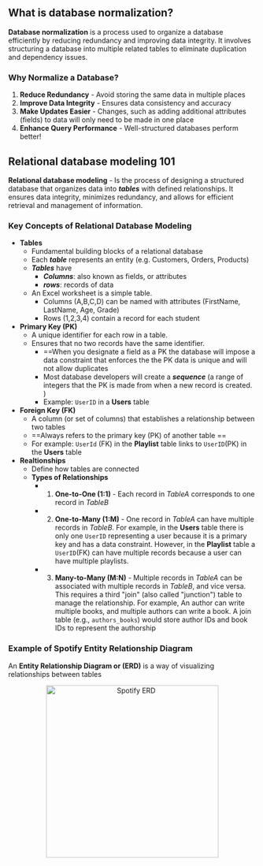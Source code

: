## What is database normalization?

**Database normalization** is a process used to organize a database efficiently by reducing redundancy and improving data integrity. It involves structuring a database into multiple related tables to eliminate duplication and dependency issues.
### Why Normalize a Database?
1. **Reduce Redundancy** - Avoid storing the same data in multiple places
2. **Improve Data Integrity** - Ensures data consistency and accuracy
3. **Make Updates Easier** - Changes, such as adding additional attributes (fields) to data will only need to be made in one place
4. **Enhance Query Performance** - Well-structured databases perform better!
## Relational database modeling 101

**Relational database modeling** - Is the process of designing a structured database that organizes data into ***tables*** with defined relationships.  It ensures data integrity, minimizes redundancy, and allows for efficient retrieval and management of information.
### Key Concepts of Relational Database Modeling
- **Tables**
	- Fundamental building blocks of a relational database
	- Each ***table*** represents an entity (e.g. Customers, Orders, Products)
	- ***Tables*** have 
		- ***Columns***: also known as fields, or attributes
		- ***rows***: records of data
	- An Excel worksheet is a simple table.  
		- Columns (A,B,C,D) can be named with attributes (FirstName, LastName, Age, Grade)
		- Rows (1,2,3,4) contain a record for each student
- **Primary Key (PK)**
	- A unique identifier for each row in a table.
	- Ensures that no two records have the same identifier.
		- ==When you designate a field as a PK the database will impose a data constraint that enforces the the PK data is unique and will not allow duplicates
		- Most database developers will create a ***sequence*** (a range of integers that the PK is made from when a new record is created. )
		- Example: `UserID` in a **Users** table
- **Foreign Key (FK)**
	- A column (or set of columns) that establishes a relationship between two tables
	- ==Always refers to the primary key (PK) of another table ==
	- For example: `UserId` (FK) in the **Playlist** table links to `UserID`(PK) in the **Users** table
- **Realtionships**
	- Define how tables are connected
	- **Types of Relationships**
		- 1. **One-to-One (1:1)** - Each record in *TableA* corresponds to one record in *TableB*
		- 2. **One-to-Many (1:M)** - One record in *TableA* can have multiple records in *TableB*.  For example,  in the **Users** table there is only one `UserID` representing a user because it is a primary key and has a data constraint.  However, in the **Playlist** table a `UserID`(FK) can have multiple records because a user can have multiple playlists.
		- 3. **Many-to-Many (M:N)** - Multiple records in *TableA* can be associated with multiple records in *TableB*, and vice versa.  This requires a third "join" (also called "junction")  table to manage the relationship.   For example, An author can write multiple books, and multiple authors can write a book. A join table (e.g., `authors_books`) would store author IDs and book IDs to represent the authorship

### Example of Spotify Entity Relationship Diagram 
An **Entity Relationship Diagram or (ERD)** is a way of visualizing relationships between tables
<p align="center">
  <img src="../Images/Spotify ERD.png" width="350" title="Spotify ERD">
</p>



